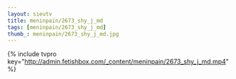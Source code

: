 ```yaml
--- 
layout: sieutv
title: meninpain/2673_shy_j_md
tags: [meninpain/2673_shy_j_md]
thumb_: meninpain/2673_shy_j_md.jpg
---
```

{% include tvpro key="http://admin.fetishbox.com/_content/meninpain/2673_shy_j_md.mp4" %} 

